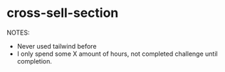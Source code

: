 # cross-sell-section

NOTES:

- Never used tailwind before
- I only spend some X amount of hours, not completed challenge until completion.
